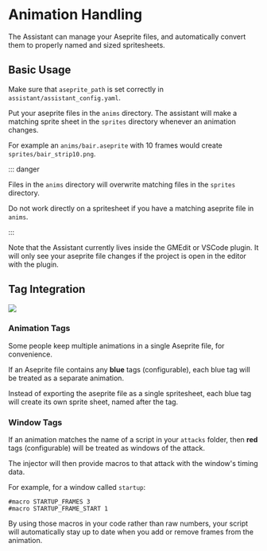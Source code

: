 # Animation Handling

The Assistant can manage your Aseprite files, and automatically convert them to properly named and sized spritesheets.

## Basic Usage

Make sure that `aseprite_path` is set correctly in `assistant/assistant_config.yaml`.

Put your aseprite files in the `anims` directory. The assistant will make a matching sprite sheet in the `sprites`
directory whenever an animation changes.

For example an `anims/bair.aseprite` with 10 frames would create `sprites/bair_strip10.png`.

::: danger

Files in the `anims` directory will overwrite matching files in the `sprites` directory.

Do not work directly on a spritesheet if you have a matching aseprite file in `anims`.

:::

Note that the Assistant currently lives inside the GMEdit or VSCode plugin. It will only see your aseprite file changes
if the project is open in the editor with the plugin.

## Tag Integration

![](https://i.gyazo.com/564cd561ac618c0fbb2b49bde4154628.png)

### Animation Tags

Some people keep multiple animations in a single Aseprite file, for convenience.

If an Aseprite file contains any **blue** tags (configurable), each blue tag will be treated as a separate animation.

Instead of exporting the aseprite file as a single spritesheet, each blue tag will create its own sprite sheet, named
after the tag.

### Window Tags

If an animation matches the name of a script in your `attacks` folder, then **red** tags (configurable) will be treated
as windows of the attack.

The injector will then provide macros to that attack with the window's timing data.

For example, for a window called `startup`:

```gml
#macro STARTUP_FRAMES 3
#macro STARTUP_FRAME_START 1
```

By using those macros in your code rather than raw numbers, your script will automatically stay up to date when you add
or remove frames from the animation.

